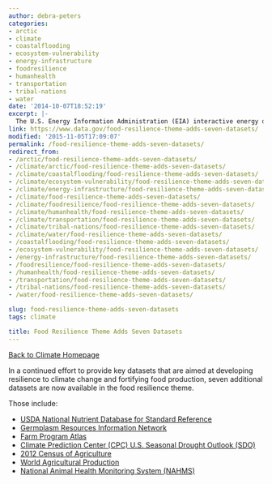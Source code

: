 ```yaml
---
author: debra-peters
categories:
- arctic
- climate
- coastalflooding
- ecosystem-vulnerability
- energy-infrastructure
- foodresilience
- humanhealth
- transportation
- tribal-nations
- water
date: '2014-10-07T18:52:19'
excerpt: |-
  The U.S. Energy Information Administration (EIA) interactive energy disruption maps combine real-time data feeds from NOAA's National Hurricane Center with more than 20 map layers showing the nation's energy infrastructure and resources. This new tool, available around the clock on the EIA…
link: https://www.data.gov/food-resilience-theme-adds-seven-datasets/
modified: '2015-11-05T17:09:07'
permalink: /food-resilience-theme-adds-seven-datasets/
redirect_from:
- /arctic/food-resilience-theme-adds-seven-datasets/
- /climate/arctic/food-resilience-theme-adds-seven-datasets/
- /climate/coastalflooding/food-resilience-theme-adds-seven-datasets/
- /climate/ecosystem-vulnerability/food-resilience-theme-adds-seven-datasets/
- /climate/energy-infrastructure/food-resilience-theme-adds-seven-datasets/
- /climate/food-resilience-theme-adds-seven-datasets/
- /climate/foodresilience/food-resilience-theme-adds-seven-datasets/
- /climate/humanhealth/food-resilience-theme-adds-seven-datasets/
- /climate/transportation/food-resilience-theme-adds-seven-datasets/
- /climate/tribal-nations/food-resilience-theme-adds-seven-datasets/
- /climate/water/food-resilience-theme-adds-seven-datasets/
- /coastalflooding/food-resilience-theme-adds-seven-datasets/
- /ecosystem-vulnerability/food-resilience-theme-adds-seven-datasets/
- /energy-infrastructure/food-resilience-theme-adds-seven-datasets/
- /foodresilience/food-resilience-theme-adds-seven-datasets/
- /humanhealth/food-resilience-theme-adds-seven-datasets/
- /transportation/food-resilience-theme-adds-seven-datasets/
- /tribal-nations/food-resilience-theme-adds-seven-datasets/
- /water/food-resilience-theme-adds-seven-datasets/

slug: food-resilience-theme-adds-seven-datasets
tags: climate

title: Food Resilience Theme Adds Seven Datasets
---
```


[Back to Climate Homepage](/climate/)

In a continued effort to provide key datasets that are aimed at developing resilience to climate change and fortifying food production, seven additional datasets are now available in the food resilience theme.

Those include:

*   [USDA National Nutrient Database for Standard Reference](https://catalog.data.gov/dataset/usda-national-nutrient-database-for-standard-reference)
*   [Germplasm Resources Information Network](https://catalog.data.gov/dataset/germplasm-resources-information-network-grin)
*   [Farm Program Atlas](https://catalog.data.gov/dataset/farm-program-atlas)
*   [Climate Prediction Center (CPC) U.S. Seasonal Drought Outlook (SDO)](https://catalog.data.gov/dataset/climate-prediction-center-cpcu-s-seasonal-drought-outlook-sdo)
*   [2012 Census of Agriculture](https://catalog.data.gov/dataset/2012-census-of-agriculture)
*   [World Agricultural Production](https://catalog.data.gov/dataset/world-agricultural-production)
*   [National Animal Health Monitoring System (NAHMS)](https://catalog.data.gov/dataset/national-animal-health-monitoring-system)

